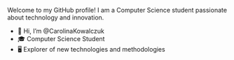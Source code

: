 Welcome to my GitHub profile! I am a Computer Science student passionate about technology and innovation. 

- 👋 Hi, I’m @CarolinaKowalczuk
- 🎓 Computer Science Student
- 🖥️ Explorer of new technologies and methodologies
  





<!---
CarolinaKowalczuk/CarolinaKowalczuk is a ✨ special ✨ repository because its `README.md` (this file) appears on your GitHub profile.
You can click the Preview link to take a look at your changes.
--->
